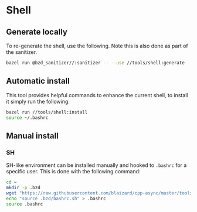 # Shell

## Generate locally

To re-generate the shell, use the following. Note this is also done as part of the sanitizer.

```sh
bazel run @bzd_sanitizer//:sanitizer -- --use //tools/shell:generate
```

## Automatic install

This tool provides helpful commands to enhance the current shell, to install it simply run the following:

```sh
bazel run //tools/shell:install
source ~/.bashrc
```

## Manual install

### SH

SH-like environment can be installed manually and hooked to `.bashrc` for a specific user.
This is done with the following command:

```sh
cd ~
mkdir -p .bzd
wget "https://raw.githubusercontent.com/blaizard/cpp-async/master/tools/shell/sh/bashrc.sh" -O .bzd/bashrc.sh
echo "source .bzd/bashrc.sh" > .bashrc
source .bashrc
```
